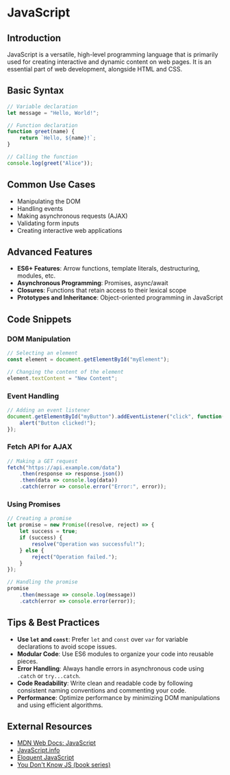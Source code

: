 # JavaScript

## Introduction
JavaScript is a versatile, high-level programming language that is primarily used for creating interactive and dynamic content on web pages. It is an essential part of web development, alongside HTML and CSS.

## Basic Syntax
```javascript
// Variable declaration
let message = "Hello, World!";

// Function declaration
function greet(name) {
    return `Hello, ${name}!`;
}

// Calling the function
console.log(greet("Alice"));
```

## Common Use Cases
- Manipulating the DOM
- Handling events
- Making asynchronous requests (AJAX)
- Validating form inputs
- Creating interactive web applications

## Advanced Features
- **ES6+ Features**: Arrow functions, template literals, destructuring, modules, etc.
- **Asynchronous Programming**: Promises, async/await
- **Closures**: Functions that retain access to their lexical scope
- **Prototypes and Inheritance**: Object-oriented programming in JavaScript

## Code Snippets
### DOM Manipulation
```javascript
// Selecting an element
const element = document.getElementById("myElement");

// Changing the content of the element
element.textContent = "New Content";
```

### Event Handling
```javascript
// Adding an event listener
document.getElementById("myButton").addEventListener("click", function() {
    alert("Button clicked!");
});
```

### Fetch API for AJAX
```javascript
// Making a GET request
fetch("https://api.example.com/data")
    .then(response => response.json())
    .then(data => console.log(data))
    .catch(error => console.error("Error:", error));
```

### Using Promises
```javascript
// Creating a promise
let promise = new Promise((resolve, reject) => {
    let success = true;
    if (success) {
        resolve("Operation was successful!");
    } else {
        reject("Operation failed.");
    }
});

// Handling the promise
promise
    .then(message => console.log(message))
    .catch(error => console.error(error));
```

## Tips & Best Practices
- **Use `let` and `const`**: Prefer `let` and `const` over `var` for variable declarations to avoid scope issues.
- **Modular Code**: Use ES6 modules to organize your code into reusable pieces.
- **Error Handling**: Always handle errors in asynchronous code using `.catch` or `try...catch`.
- **Code Readability**: Write clean and readable code by following consistent naming conventions and commenting your code.
- **Performance**: Optimize performance by minimizing DOM manipulations and using efficient algorithms.

## External Resources
- [MDN Web Docs: JavaScript](https://developer.mozilla.org/en-US/docs/Web/JavaScript)
- [JavaScript.info](https://javascript.info/)
- [Eloquent JavaScript](https://eloquentjavascript.net/)
- [You Don't Know JS (book series)](https://github.com/getify/You-Dont-Know-JS)